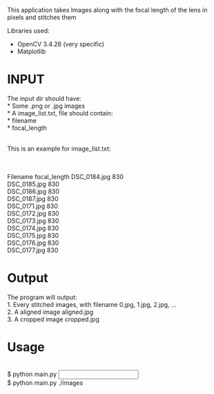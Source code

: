 This application takes Images along with the focal length of the lens in pixels and stitches them 

Libraries used:
* OpenCV 3.4.28 (very specific) 
* Matplotlib

# INPUT 
The input dir should have:
<br />* Some .png or .jpg images
<br />* A image_list.txt, file should contain:
<br />   * filename
<br />   * focal_length

<br />This is an example for image_list.txt:

<br /><br />Filename   focal_length
DSC_0184.jpg 830<br /> 
DSC_0185.jpg 830<br />
DSC_0186.jpg 830<br /> 
DSC_0187.jpg 830<br />
DSC_0171.jpg 830<br />
DSC_0172.jpg 830<br />
DSC_0173.jpg 830<br />
DSC_0174.jpg 830<br />
DSC_0175.jpg 830<br />
DSC_0176.jpg 830<br />
DSC_0177.jpg 830<br />


# Output
The program will output:
<br /> 1. Every stitched images, with filename 0.jpg, 1.jpg, 2.jpg, ...
<br /> 2. A aligned image aligned.jpg
<br /> 3. A cropped image cropped.jpg

# Usage
<br />$ python main.py <input img dir>
<br />$ python main.py ./images
